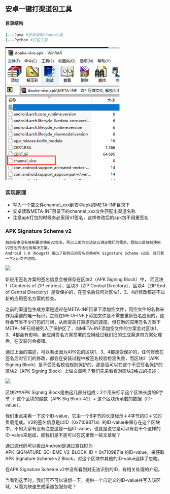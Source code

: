 ## 安卓一键打渠道包工具


#### 目录结构
```bash
|---Java #安卓读取channel类
|---Python #打包工具
```

![](https://github.com/ikool-cn/Android-channel-build-tool/blob/master/Screenshot.png.png)

### 实现原理
 - 写入一个空文件channel_xxx到安卓apk的META-INF目录下
 - 安卓读取META-INF目录下的channel_xxx文件匹配出渠道名称
 - 注意apk打包的时候务必采用V1签名，这样修改后的apk包不用重签名

### APK Signature Scheme v2
    目前安卓没有强制要求使用V2签名，所以上面的方法足以满足我们的需求，假如以后强制使用V2签名的话也有解决方案。
    Android 7.0（Nougat）推出了新的应用签名方案APK Signature Scheme v2后，我们看一下zip文件结构。

![](https://github.com/ikool-cn/Android-channel-build-tool/blob/master/v2.png)

新应用签名方案的签名信息会被保存在区块2（APK Signing Block）中， 而区块1（Contents of ZIP entries）、区块3（ZIP Central Directory）、区块4（ZIP End of Central Directory）是受保护的，在签名后任何对区块1、3、4的修改都逃不过新的应用签名方案的检查。

之前的渠道包生成方案是通过在META-INF目录下添加空文件，用空文件的名称来作为渠道的唯一标识，之前在META-INF下添加文件是不需要重新签名应用的，这样会节省不少打包的时间，从而提高打渠道包的速度。但在新的应用签名方案下META-INF已经被列入了保护区了，向META-INF添加空文件的方案会对区块1、3、4都会有影响，新应用签名方案签署的应用经过我们旧的生成渠道包方案处理后，在安装时会报错。

通过上面的描述，可以看出因为APK包的区块1、3、4都是受保护的，任何修改在签名后对它们的修改，都会在安装过程中被签名校验检测失败，而区块2（APK Signing Block）是不受签名校验规则保护的，那是否可以在这个不受签名保护的区块2（APK Signing Block）上做文章呢？我们先来看看对区块2格式的描述：

![](https://github.com/ikool-cn/Android-channel-build-tool/blob/master/v2.png)

区块2中APK Signing Block是由这几部分组成：2个用来标示这个区块长度的8字节 ＋ 这个区块的魔数（APK Sig Block 42）+ 这个区块所承载的数据（ID-value）。

我们重点来看一下这个ID-value，它由一个8字节的长度标示＋4字节的ID＋它的负载组成。V2的签名信息是以ID（0x7109871a）的ID-value来保存在这个区块中，不知大家有没有注意这是一组ID-value，也就是说它是可以有若干个这样的ID-value来组成，那我们是不是可以在这里做一些文章呢？

通过源代码可以看出Android是通过查找ID为 APK_SIGNATURE_SCHEME_V2_BLOCK_ID = 0x7109871a 的ID-value，来获取APK Signature Scheme v2 Block，对这个区块中其他的ID-value选择了忽略。

在APK Signature Scheme v2中没有看到对无法识别的ID，有相关处理的介绍。

当看到这里时，我们可不可以设想一下，提供一个自定义的ID-value并写入该区域，从而为快速生成渠道包服务呢？